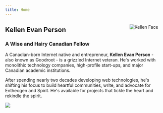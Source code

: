 ```yaml
---
title: Home
---
```

<img src="https://pbs.twimg.com/profile_images/864131339800522754/cQn7XNFp_400x400.jpg" style="max-width:30%;min-width:40px;float:right;padding:10px;" alt="Kellen Face">

## Kellen Evan Person

### A Wise and Hairy Canadian Fellow

A Canadian-born Internet native and entrepreneur, **Kellen Evan Person** - also known as Goodroot - is a grizzled Internet veteran. He's worked with monolithic technology companies, high-profile start-ups, and major Canadian academic institutions.

After spending nearly two decades developing web technologies, he's shifting his focus to build heartful communities, write, and advocate for Entheogen and Spirit. He's available for projects that tickle the heart and rekindle the spirit.

<img src="https://github.com/goodroot/hugo-classic/raw/master/images/partywizard.gif">
